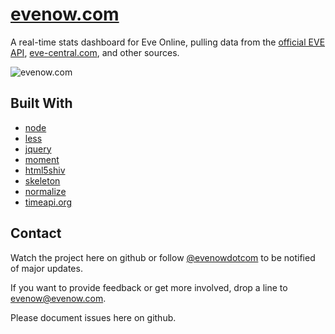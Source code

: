 # [evenow.com](http://www.evenow.com)

A real-time stats dashboard for Eve Online, pulling data from the [official EVE API](http://wiki.eveonline.com/en/wiki/EVE_API_Functions), [eve-central.com](http://dev.eve-central.com/evec-api/start), and other sources.

![evenow.com](http://www.evenow.com/img/screenshot.png)

## Built With

* [node](https://github.com/joyent/node)
* [less](https://github.com/cloudhead/less.js)
* [jquery](https://github.com/jquery/jquery)
* [moment](https://github.com/timrwood/moment/)
* [html5shiv](https://github.com/aFarkas/html5shiv)
* [skeleton](https://github.com/dhgamache/Skeleton)
* [normalize](https://github.com/necolas/normalize.css)
* [timeapi.org](http://www.timeapi.org/)

## Contact

Watch the project here on github or follow [@evenowdotcom](http://www.twitter.com/evenowdotcom) to be notified of major updates.

If you want to provide feedback or get more involved, drop a line to [evenow@evenow.com](mailto:evenow@evenow.com).

Please document issues here on github.
